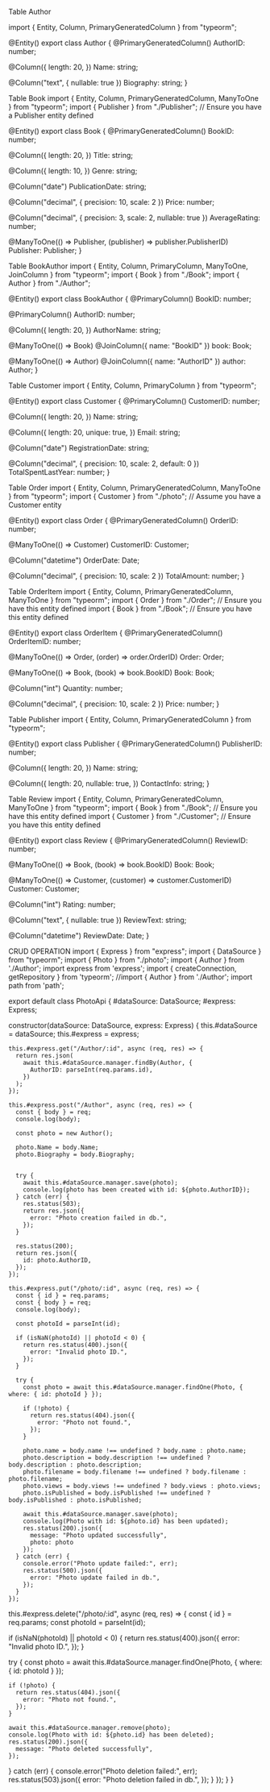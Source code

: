 Table Author

import { Entity, Column, PrimaryGeneratedColumn } from "typeorm";

@Entity()
export class Author {
  @PrimaryGeneratedColumn()
  AuthorID: number;

  @Column({
    length: 20,
  })
  Name: string;

  @Column("text", { nullable: true })
  Biography: string;
}





Table Book
import { Entity, Column, PrimaryGeneratedColumn, ManyToOne } from "typeorm";
import { Publisher } from "./Publisher"; // Ensure you have a Publisher entity defined

@Entity()
export class Book {
  @PrimaryGeneratedColumn()
  BookID: number;

  @Column({
    length: 20,
  })
  Title: string;

  @Column({
    length: 10,
  })
  Genre: string;

  @Column("date")
  PublicationDate: string;

  @Column("decimal", { precision: 10, scale: 2 })
  Price: number;

  @Column("decimal", { precision: 3, scale: 2, nullable: true })
  AverageRating: number;

  @ManyToOne(() => Publisher, (publisher) => publisher.PublisherID)
  Publisher: Publisher;
}



Table BookAuthor
import { Entity, Column, PrimaryColumn, ManyToOne, JoinColumn } from "typeorm";
import { Book } from "./Book";
import { Author } from "./Author";

@Entity()
export class BookAuthor {
  @PrimaryColumn()
  BookID: number;

  @PrimaryColumn()
  AuthorID: number;

  @Column({
    length: 20,
  })
  AuthorName: string;

  @ManyToOne(() => Book)
  @JoinColumn({ name: "BookID" })
  book: Book;

  @ManyToOne(() => Author)
  @JoinColumn({ name: "AuthorID" })
  author: Author;
}




Table Customer
import { Entity, Column, PrimaryColumn } from "typeorm";

@Entity()
export class Customer {
  @PrimaryColumn()
  CustomerID: number;

  @Column({
    length: 20,
  })
  Name: string;

  @Column({
    length: 20,
    unique: true,
  })
  Email: string;

  @Column("date")
  RegistrationDate: string;

  @Column("decimal", { precision: 10, scale: 2, default: 0 })
  TotalSpentLastYear: number;
}



Table Order
import { Entity, Column, PrimaryGeneratedColumn, ManyToOne } from "typeorm";
import { Customer } from "./photo"; // Assume you have a Customer entity

@Entity()
export class Order {
  @PrimaryGeneratedColumn()
  OrderID: number;

  @ManyToOne(() => Customer)
  CustomerID: Customer;

  @Column("datetime")
  OrderDate: Date;

  @Column("decimal", { precision: 10, scale: 2 })
  TotalAmount: number;
}





Table OrderItem
import { Entity, Column, PrimaryGeneratedColumn, ManyToOne } from "typeorm";
import { Order } from "./Order"; // Ensure you have this entity defined
import { Book } from "./Book";   // Ensure you have this entity defined

@Entity()
export class OrderItem {
  @PrimaryGeneratedColumn()
  OrderItemID: number;

  @ManyToOne(() => Order, (order) => order.OrderID)
  Order: Order;

  @ManyToOne(() => Book, (book) => book.BookID)
  Book: Book;

  @Column("int")
  Quantity: number;

  @Column("decimal", { precision: 10, scale: 2 })
  Price: number;
}





Table Publisher
import { Entity, Column, PrimaryGeneratedColumn } from "typeorm";

@Entity()
export class Publisher {
  @PrimaryGeneratedColumn()
  PublisherID: number;

  @Column({
    length: 20,
  })
  Name: string;

  @Column({
    length: 20,
    nullable: true,
  })
  ContactInfo: string;
}




Table Review
import { Entity, Column, PrimaryGeneratedColumn, ManyToOne } from "typeorm";
import { Book } from "./Book"; // Ensure you have this entity defined
import { Customer } from "./Customer"; // Ensure you have this entity defined

@Entity()
export class Review {
  @PrimaryGeneratedColumn()
  ReviewID: number;

  @ManyToOne(() => Book, (book) => book.BookID)
  Book: Book;

  @ManyToOne(() => Customer, (customer) => customer.CustomerID)
  Customer: Customer;

  @Column("int")
  Rating: number;

  @Column("text", { nullable: true })
  ReviewText: string;

  @Column("datetime")
  ReviewDate: Date;
}



CRUD OPERATION
import { Express } from "express";
import { DataSource } from "typeorm";
import { Photo } from "./photo";
import { Author } from './Author';
import express from 'express';
import { createConnection, getRepository } from 'typeorm';
//import { Author } from './Author';
import path from 'path';

export default class PhotoApi {
  #dataSource: DataSource;
  #express: Express;

  constructor(dataSource: DataSource, express: Express) {
    this.#dataSource = dataSource;
    this.#express = express;

    this.#express.get("/Author/:id", async (req, res) => {
      return res.json(
        await this.#dataSource.manager.findBy(Author, {
          AuthorID: parseInt(req.params.id),
        })
      );
    });

    this.#express.post("/Author", async (req, res) => {
      const { body } = req;
      console.log(body);

      const photo = new Author();

      photo.Name = body.Name;
      photo.Biography = body.Biography;
      

      try {
        await this.#dataSource.manager.save(photo);
        console.log(photo has been created with id: ${photo.AuthorID});
      } catch (err) {
        res.status(503);
        return res.json({
          error: "Photo creation failed in db.",
        });
      }

      res.status(200);
      return res.json({
        id: photo.AuthorID,
      });
    });

    this.#express.put("/photo/:id", async (req, res) => {
      const { id } = req.params;
      const { body } = req;
      console.log(body);
    
      const photoId = parseInt(id);
    
      if (isNaN(photoId) || photoId < 0) {
        return res.status(400).json({
          error: "Invalid photo ID.",
        });
      }
    
      try {
        const photo = await this.#dataSource.manager.findOne(Photo, { where: { id: photoId } });
        
        if (!photo) {
          return res.status(404).json({
            error: "Photo not found.",
          });
        }
    
        photo.name = body.name !== undefined ? body.name : photo.name;
        photo.description = body.description !== undefined ? body.description : photo.description;
        photo.filename = body.filename !== undefined ? body.filename : photo.filename;
        photo.views = body.views !== undefined ? body.views : photo.views;
        photo.isPublished = body.isPublished !== undefined ? body.isPublished : photo.isPublished;
    
        await this.#dataSource.manager.save(photo);
        console.log(Photo with id: ${photo.id} has been updated);
        res.status(200).json({
          message: "Photo updated successfully",
          photo: photo
        });
      } catch (err) {
        console.error("Photo update failed:", err);
        res.status(500).json({
          error: "Photo update failed in db.",
        });
      }
    });


this.#express.delete("/photo/:id", async (req, res) => {
  const { id } = req.params;
  const photoId = parseInt(id);

  if (isNaN(photoId) || photoId < 0) {
    return res.status(400).json({
      error: "Invalid photo ID.",
    });
  }

  try {
    const photo = await this.#dataSource.manager.findOne(Photo, { where: { id: photoId } });

    if (!photo) {
      return res.status(404).json({
        error: "Photo not found.",
      });
    }

    await this.#dataSource.manager.remove(photo);
    console.log(Photo with id: ${photo.id} has been deleted);
    res.status(200).json({
      message: "Photo deleted successfully",
    });
  } catch (err) {
    console.error("Photo deletion failed:", err);
    res.status(503).json({
      error: "Photo deletion failed in db.",
    });
     }
      });
  }
}



